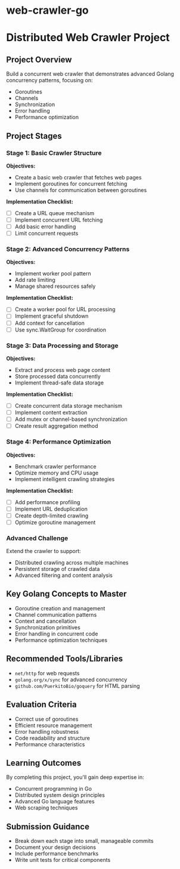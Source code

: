 # web-crawler-go
# Distributed Web Crawler Project

## Project Overview
Build a concurrent web crawler that demonstrates advanced Golang concurrency patterns, focusing on:
- Goroutines
- Channels
- Synchronization
- Error handling
- Performance optimization

## Project Stages

### Stage 1: Basic Crawler Structure
**Objectives:**
- Create a basic web crawler that fetches web pages
- Implement goroutines for concurrent fetching
- Use channels for communication between goroutines

**Implementation Checklist:**
- [ ] Create a URL queue mechanism
- [ ] Implement concurrent URL fetching
- [ ] Add basic error handling
- [ ] Limit concurrent requests

### Stage 2: Advanced Concurrency Patterns
**Objectives:**
- Implement worker pool pattern
- Add rate limiting
- Manage shared resources safely

**Implementation Checklist:**
- [ ] Create a worker pool for URL processing
- [ ] Implement graceful shutdown
- [ ] Add context for cancellation
- [ ] Use sync.WaitGroup for coordination

### Stage 3: Data Processing and Storage
**Objectives:**
- Extract and process web page content
- Store processed data concurrently
- Implement thread-safe data storage

**Implementation Checklist:**
- [ ] Create concurrent data storage mechanism
- [ ] Implement content extraction
- [ ] Add mutex or channel-based synchronization
- [ ] Create result aggregation method

### Stage 4: Performance Optimization
**Objectives:**
- Benchmark crawler performance
- Optimize memory and CPU usage
- Implement intelligent crawling strategies

**Implementation Checklist:**
- [ ] Add performance profiling
- [ ] Implement URL deduplication
- [ ] Create depth-limited crawling
- [ ] Optimize goroutine management

### Advanced Challenge
Extend the crawler to support:
- Distributed crawling across multiple machines
- Persistent storage of crawled data
- Advanced filtering and content analysis

## Key Golang Concepts to Master
- Goroutine creation and management
- Channel communication patterns
- Context and cancellation
- Synchronization primitives
- Error handling in concurrent code
- Performance optimization techniques

## Recommended Tools/Libraries
- `net/http` for web requests
- `golang.org/x/sync` for advanced concurrency
- `github.com/PuerkitoBio/goquery` for HTML parsing

## Evaluation Criteria
- Correct use of goroutines
- Efficient resource management
- Error handling robustness
- Code readability and structure
- Performance characteristics

## Learning Outcomes
By completing this project, you'll gain deep expertise in:
- Concurrent programming in Go
- Distributed system design principles
- Advanced Go language features
- Web scraping techniques

## Submission Guidance
- Break down each stage into small, manageable commits
- Document your design decisions
- Include performance benchmarks
- Write unit tests for critical components